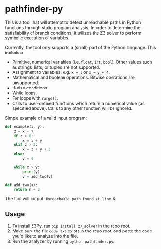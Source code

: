 # pathfinder-py

This is a tool that will attempt to detect unreachable paths in Python functions through static program analysis.
In order to determine the satisfiability of branch conditions, it utilizes the Z3 solver to perform symbolic execution of variables.

Currently, the tool only supports a (small) part of the Python language. This includes:
- Primitive, numerical variables (i.e. `float`, `int`, `bool`). Other values such as strings, lists, or tuples are not supported.
- Assignment to variables, e.g. `x = 1` or `x = y + 4`.
- Mathematical and boolean operations. Bitwise operations are unsupported.
- If-else conditions.
- While loops.
- For loops with `range()`.
- Calls to user-defined functions which return a numerical value (as specified above). Calls to any other function will be ignored.

Simple example of a valid input program:
```python
def example(x, y):
    z = x - y
    if z > 0:
        x = x + y
    elif z > 3:
        x = x + y + 3
    else:
        y = 0

    while x > y:
        print(y)
        y = add_two(y)

def add_two(n):
    return n + 2
```
The tool will output: `Unreachable path found at line 6`.

## Usage
1. To install Z3Py, run `pip install z3_solver` in the repo root.
2. Make sure the file `code.txt` exists in the repo root, and paste the code you'd like to analyze into the file.
3. Run the analyzer by running `python pathfinder.py`.
